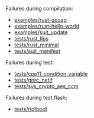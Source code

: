 Failures during compilation:
- [examples/rust-gcoap](examples/rust-gcoap/compilation.failed)
- [examples/rust-hello-world](examples/rust-hello-world/compilation.failed)
- [examples/suit_update](examples/suit_update/compilation.failed)
- [tests/rust_libs](tests/rust_libs/compilation.failed)
- [tests/rust_minimal](tests/rust_minimal/compilation.failed)
- [tests/suit_manifest](tests/suit_manifest/compilation.failed)

Failures during test:
- [tests/cpp11_condition_variable](tests/cpp11_condition_variable/test.failed)
- [tests/gnrc_netif](tests/gnrc_netif/test.failed)
- [tests/sys_crypto_aes_ccm](tests/sys_crypto_aes_ccm/test.failed)

Failures during test.flash:
- [tests/riotboot](tests/riotboot/test.flash.failed)
